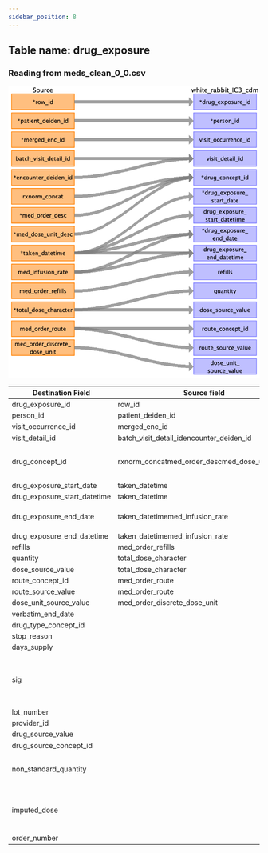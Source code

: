 ```yaml
---
sidebar_position: 8
---
```


## Table name: drug_exposure

### Reading from meds_clean_0_0.csv

![](../md_files/image35.png)

| Destination Field | Source field | Logic | Comment field |
| --- | --- | --- | --- |
| drug_exposure_id | row_id |  | Auto increment |
| person_id | patient_deiden_id |  |  |
| visit_occurrence_id | merged_enc_id |  |  |
| visit_detail_id | batch_visit_detail_idencounter_deiden_id |  |  |
| drug_concept_id | rxnorm_concatmed_order_descmed_dose_unit_desc |  | Manual curation(i.e; merge of these columns which will result in unique key ) |
| drug_exposure_start_date | taken_datetime |  |  |
| drug_exposure_start_datetime | taken_datetime |  |  |
| drug_exposure_end_date | taken_datetimemed_infusion_rate |  | Concat Taken_datetime with infusion duration |
| drug_exposure_end_datetime | taken_datetimemed_infusion_rate |  |  |
| refills | med_order_refills |  |  |
| quantity | total_dose_character |  |  |
| dose_source_value | total_dose_character |  |  |
| route_concept_id | med_order_route |  |  |
| route_source_value | med_order_route |  |  |
| dose_unit_source_value | med_order_discrete_dose_unit |  |  |
| verbatim_end_date |  |  | Not populated |
| drug_type_concept_id |  |  | Fill with 32817(EHR) |
| stop_reason |  |  | Not Available |
| days_supply |  |  | Not populated |
| sig |  |  | In the data coming up, sig might have a different name but it is mapped to sig source column if available |
| lot_number |  |  | Not Populated |
| provider_id |  |  | Not Populated |
| drug_source_value |  |  |  |
| drug_source_concept_id |  |  | Not Populated |
| non_standard_quantity |  |  | It is a binary flag for drugs that do not have standard quantity |
| imputed_dose |  |  | It is a binary flag to indicate that was inferred from the border description or not |
| order_number |  |  | med_order_deiden_id |

